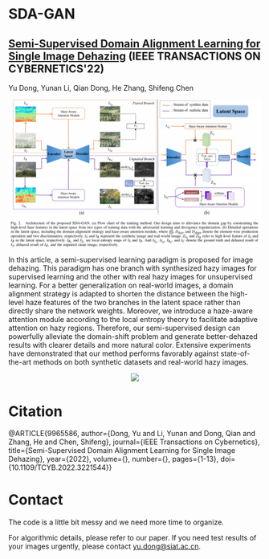 # SDA-GAN
## [Semi-Supervised Domain Alignment Learning for Single Image Dehazing](https://ieeexplore.ieee.org/document/9965586)      (IEEE TRANSACTIONS ON CYBERNETICS'22)
Yu Dong, Yunan Li, Qian Dong, He Zhang, Shifeng Chen



<center >
    <img src= "https://github.com/WeilanAnnn/SDA-GAN/blob/main/Fig/network.png"/>
</center>


  In this article, a semi-supervised learning paradigm is proposed for image dehazing. This paradigm has one branch with synthesized hazy images for supervised learning and the other with real hazy images for unsupervised learning. For a better generalization on real-world images, a domain alignment strategy is adapted to shorten the distance between the high-level haze features of the two branches in the latent space rather than directly share the network weights. Moreover, we introduce a haze-aware attention module according to the local entropy theory to facilitate adaptive attention on hazy regions. Therefore, our semi-supervised design can powerfully alleviate the domain-shift problem and generate better-dehazed results with clearer details and more natural color. Extensive experiments have demonstrated that our method performs favorably against state-of-the-art methods on both synthetic datasets and real-world hazy images.

<center >
    <img src="https://github.com/WeilanAnnn/SDA-GAN/blob/main/Fig/Comparisons.png" width="1000"/>
</center>


# Citation
@ARTICLE{9965586,
  author={Dong, Yu and Li, Yunan and Dong, Qian and Zhang, He and Chen, Shifeng},
  journal={IEEE Transactions on Cybernetics}, 
  title={Semi-Supervised Domain Alignment Learning for Single Image Dehazing}, 
  year={2022},
  volume={},
  number={},
  pages={1-13},
  doi={10.1109/TCYB.2022.3221544}}

# Contact
The code is a little bit messy and we need more time to organize.

For algorithmic details, please refer to our paper. If you need test results of your images urgently, please contact yu.dong@siat.ac.cn.

